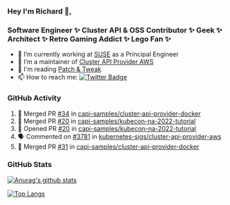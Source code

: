 ### Hey I'm Richard 👋, 

<h3 align="left">Software Engineer ✨ Cluster API & OSS Contributor ✨ Geek ✨ Architect ✨ Retro Gaming Addict ✨ Lego Fan ✨</h3>

- 🔭 I’m currently working at [SUSE](https://www.suse.com/) as a Principal Engineer
- 👯 I’m a maintainer of [Cluster API Provider AWS](https://github.com/kubernetes-sigs/cluster-api-provider-aws)
- 💬 I'm reading [Patch & Tweak](https://bjooks.com/products/patch-tweak-exploring-modular-synthesis)
- 📫 How to reach me: [![Twitter Badge](https://img.shields.io/badge/-@fruit_case-00acee?style=flat&logo=Twitter&logoColor=white)](https://twitter.com/intent/follow?screen_name=fruit_case "Follow on Twitter")

### GitHub Activity 

<!--START_SECTION:activity-->
1. 🎉 Merged PR [#34](https://github.com/capi-samples/cluster-api-provider-docker/pull/34) in [capi-samples/cluster-api-provider-docker](https://github.com/capi-samples/cluster-api-provider-docker)
2. 🎉 Merged PR [#20](https://github.com/capi-samples/kubecon-na-2022-tutorial/pull/20) in [capi-samples/kubecon-na-2022-tutorial](https://github.com/capi-samples/kubecon-na-2022-tutorial)
3. 💪 Opened PR [#20](https://github.com/capi-samples/kubecon-na-2022-tutorial/pull/20) in [capi-samples/kubecon-na-2022-tutorial](https://github.com/capi-samples/kubecon-na-2022-tutorial)
4. 🗣 Commented on [#3781](https://github.com/kubernetes-sigs/cluster-api-provider-aws/issues/3781) in [kubernetes-sigs/cluster-api-provider-aws](https://github.com/kubernetes-sigs/cluster-api-provider-aws)
5. 🎉 Merged PR [#31](https://github.com/capi-samples/cluster-api-provider-docker/pull/31) in [capi-samples/cluster-api-provider-docker](https://github.com/capi-samples/cluster-api-provider-docker)
<!--END_SECTION:activity-->

### GitHub Stats

[![Anurag's github stats](https://github-readme-stats.vercel.app/api?username=richardcase&count_private=true&show_icons=true)](https://github.com/anuraghazra/github-readme-stats)

[![Top Langs](https://github-readme-stats.vercel.app/api/top-langs/?username=richardcase&hide=html&layout=compact)](https://github.com/anuraghazra/github-readme-stats)

